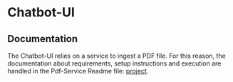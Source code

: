 # Chatbot-UI

## Documentation

The Chatbot-UI relies on a service to ingest a PDF file. For this reason, the documentation about requirements, setup instructions and execution are handled in the Pdf-Service Readme file: [project](https://github.com/my-first-business-venture/pdf-service).
